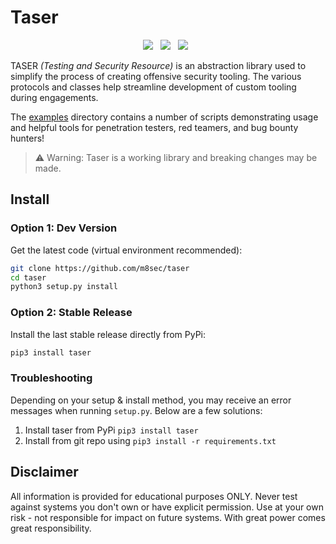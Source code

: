 # Taser
<p align="center">
    <a href="https://www.twitter.com/m8sec"><img src="https://img.shields.io/badge/Twitter-@m8sec-blue?style=plastic&logo=twitter"/></a>
    &nbsp;    
    <a href="/LICENSE"><img src="https://img.shields.io/badge/License-BSD_3--Clause-green?style=plastic&logo=github"/></a>
    &nbsp;
    <a href="https://github.com/sponsors/m8sec"><img src="https://img.shields.io/badge/Sponsor-GitHub-red?style=plastic&logo=github"/></a>
    &nbsp;
 </p>


TASER *(Testing and Security Resource)* is an abstraction library used to simplify the process of creating offensive security tooling. The various protocols and classes help streamline development of custom tooling during engagements.

The [examples](/examples) directory contains a number of scripts demonstrating usage and helpful tools for penetration testers, red teamers, and bug bounty hunters!

> ⚠ Warning: Taser is a working library and breaking changes may be made.


## Install
### Option 1: Dev Version
Get the latest code (virtual environment recommended):
```bash
git clone https://github.com/m8sec/taser
cd taser
python3 setup.py install
```


### Option 2: Stable Release
Install the last stable release directly from PyPi:
```bash
pip3 install taser
```


### Troubleshooting
Depending on your setup & install method, you may receive an error messages when running `setup.py`. Below are a few solutions:
1. Install taser from PyPi `pip3 install taser`
2. Install from git repo using `pip3 install -r requirements.txt`


## Disclaimer
All information is provided for educational purposes ONLY. Never test against systems you don't own or have explicit permission. Use at your own risk - not responsible for impact on future systems. With great power comes great responsibility.
